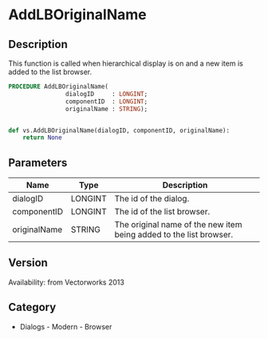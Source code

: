 # AddLBOriginalName

## Description
This function is called when hierarchical display is on and a new item is added to the list browser.

```pascal
PROCEDURE AddLBOriginalName(
				dialogID     : LONGINT;
				componentID  : LONGINT;
				originalName : STRING);
```

```python

def vs.AddLBOriginalName(dialogID, componentID, originalName):
    return None
```

## Parameters
|Name|Type|Description|
|---|---|---|
|dialogID|LONGINT|The id of the dialog.|
|componentID|LONGINT|The id of the list browser.|
|originalName|STRING|The original name of the new item being added to the list browser.|

## Version
Availability: from Vectorworks 2013
## Category
* Dialogs - Modern - Browser

